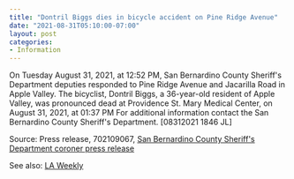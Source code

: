 ```yaml
---
title: "Dontril Biggs dies in bicycle accident on Pine Ridge Avenue"
date: "2021-08-31T05:10:00-07:00"
layout: post
categories:
- Information
---
```


On Tuesday August 31, 2021, at 12:52 PM, San Bernardino County Sheriff's Department deputies responded to Pine Ridge Avenue and Jacarilla Road in Apple Valley. The bicyclist, Dontril Biggs, a 36-year-old resident of Apple Valley, was pronounced dead at Providence St. Mary Medical Center, on August 31, 2021, at 01:37 PM For additional information contact the San Bernardino County Sheriff's Department. \[08312021 1846 JL\]

Source: Press release, 702109067, [San Bernardino County Sheriff's Department coroner press release](https://wp.sbcounty.gov/sheriff/media-center/coroner-press-release/)

See also: [LA Weekly](https://www.laweekly.com/dontril-biggs-dies-bicycle-accident-pine-ridge-avenue-apple-valley-ca/)